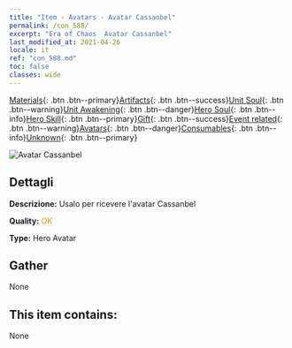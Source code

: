 ```yaml
---
title: "Item - Avatars - Avatar Cassanbel"
permalink: /con_588/
excerpt: "Era of Chaos  Avatar Cassanbel"
last_modified_at: 2021-04-26
locale: it
ref: "con_588.md"
toc: false
classes: wide
---
```

 [Materials](/ItemsIT/){: .btn .btn--primary}[Artifacts](/ItemsIT/Artifacts/){: .btn .btn--success}[Unit Soul](/ItemsIT/UnitSoul/){: .btn .btn--warning}[Unit Awakening](/ItemsIT/UnitAwakening/){: .btn .btn--danger}[Hero Soul](/ItemsIT/HeroSoul/){: .btn .btn--info}[Hero Skill](/ItemsIT/HeroSkill/){: .btn .btn--primary}[Gift](/ItemsIT/Gift/){: .btn .btn--success}[Event related](/ItemsIT/Events/){: .btn .btn--warning}[Avatars](/ItemsIT/Avatars/){: .btn .btn--danger}[Consumables](/ItemsIT/Consumables/){: .btn .btn--info}[Unknown](/ItemsIT/Unknown/){: .btn .btn--primary}

 ![Avatar Cassanbel](/images/h/h_Cassanbel2.jpg)

## Dettagli
 **Descrizione:** Usalo per ricevere l'avatar Cassanbel

 **Quality:** <span style="color: #FF8C00">OK</span>

 **Type:** Hero Avatar

## Gather

  None

## This item contains:

  None

